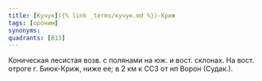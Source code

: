 ```yaml
---
title: [Кучук]({% link _terms/кучук.md %})-Криж
tags: [ороним]
synonyms:
quadrants: [В13]
---
```


Коническая лесистая возв. с полянами на юж. и вост. склонах. На вост. отроге г.
Биюк-Криж, ниже ее; в 2 км к ССЗ от нп Ворон (Судак.).
